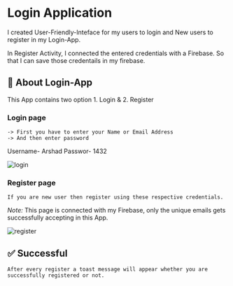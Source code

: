 
# Login Application
I created User-Friendly-Inteface for my users to login and New users to register in my Login-App.

In Register Activity, I connected the entered credentials with a Firebase. So that I can save those credentails in my firebase.







## 👤 About Login-App
This App contains two option 1. Login & 2. Register
### Login page
    -> First you have to enter your Name or Email Address     
    -> And then enter password
Username- Arshad
Passwor- 1432 

![login](https://user-images.githubusercontent.com/99677717/215102162-da882de5-93d2-464e-aa0e-7b2c8d26ef92.png) 


### Register page

    If you are new user then register using these respective credentials.

_Note:_ This page is connected with my Firebase, only the unique emails gets successfully accepting in this App.

![register](https://user-images.githubusercontent.com/99677717/215103316-356e79f3-27ad-4631-9169-9fc13ea1759a.png)
## ✅ Successful

    After every register a toast message will appear whether you are successfully registered or not.



